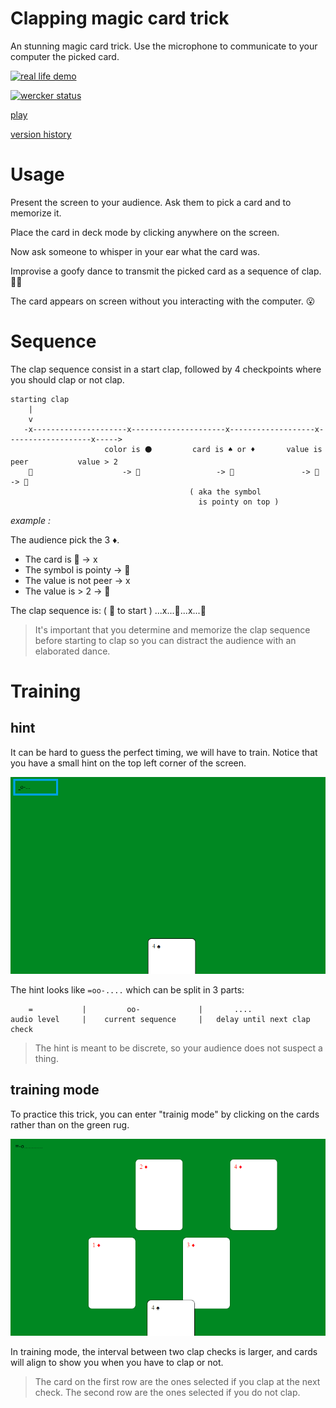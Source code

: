 Clapping magic card trick
====

An stunning magic card trick. Use the microphone to communicate to your computer the picked card.

[![real life demo](./screenshot/magic.gif)](./screenshot/magic.mp4)

[![wercker status](https://app.wercker.com/status/82a68d6dd44b716bd6392d5f482bad98/s/master "wercker status")](https://app.wercker.com/project/byKey/82a68d6dd44b716bd6392d5f482bad98)

[play](https://platane.github.io/clapping-magic-card-trick/latest/index.html)

[version history](https://platane.github.io/clapping-magic-card-trick)

# Usage

Present the screen to your audience.
Ask them to pick a card and to memorize it.

Place the card in deck mode by clicking anywhere on the screen.

Now ask someone to whisper in your ear what the card was.

Improvise a goofy dance to transmit the picked card as a sequence of clap. 👏👏

The card appears on screen without you interacting with the computer. 😮


# Sequence

The clap sequence consist in a start clap, followed by 4 checkpoints where you should clap or not clap.

```
starting clap 
    |
    v
   -x---------------------x---------------------x-------------------x-------------------x----->
                     color is ⚫         card is ♠️️️️ or ♦️️       value is peer           value > 2
    👏                    -> 👏                 -> 👏               -> 👏               -> 👏
                                        ( aka the symbol
                                          is pointy on top )

```

_example :_

The audience pick the 3 ♦️.


* The card is 🔴         ->  x
* The symbol is pointy   ->  👏
* The value is not peer  ->   x
* The value is > 2       ->  👏

The clap sequence is: ( 👏 to start )   ...x...👏...x...👏


> It's important that you determine and memorize the clap sequence before starting to clap so you can distract the audience with an elaborated dance.



# Training

## hint

It can be hard to guess the perfect timing, we will have to train. Notice that you have a small hint on the top left corner of the screen.

![hint](./screenshot/hint.png)

The hint looks like `=oo-....` which can be split in 3 parts:
```
    =           |         oo-             |       ....
audio level     |    current sequence     |   delay until next clap check
```

> The hint is meant to be discrete, so your audience does not suspect a thing.

## training mode


To practice this trick, you can enter "trainig mode" by clicking on the cards rather than on the green rug.

![hint](./screenshot/training.png)

In training mode, the interval between two clap checks is larger, and cards will align to show you when you have to clap or not.

> The card on the first row are the ones selected if you clap at the next check. The second row are the ones selected if you do not clap.

